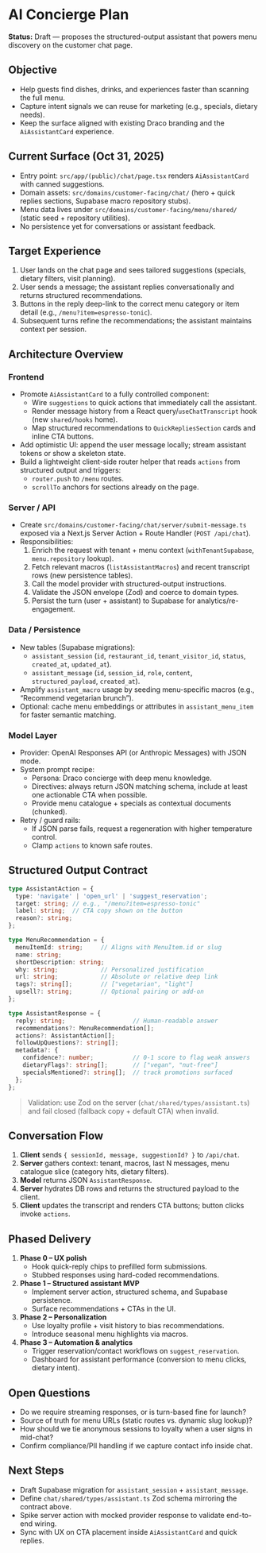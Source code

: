 # AI Concierge Plan

**Status:** Draft — proposes the structured-output assistant that powers menu discovery on the customer chat page.

## Objective
- Help guests find dishes, drinks, and experiences faster than scanning the full menu.
- Capture intent signals we can reuse for marketing (e.g., specials, dietary needs).
- Keep the surface aligned with existing Draco branding and the `AiAssistantCard` experience.

## Current Surface (Oct 31, 2025)
- Entry point: `src/app/(public)/chat/page.tsx` renders `AiAssistantCard` with canned suggestions.
- Domain assets: `src/domains/customer-facing/chat/` (hero + quick replies sections, Supabase macro repository stubs).
- Menu data lives under `src/domains/customer-facing/menu/shared/` (static seed + repository utilities).
- No persistence yet for conversations or assistant feedback.

## Target Experience
1. User lands on the chat page and sees tailored suggestions (specials, dietary filters, visit planning).
2. User sends a message; the assistant replies conversationally and returns structured recommendations.
3. Buttons in the reply deep-link to the correct menu category or item detail (e.g., `/menu?item=espresso-tonic`).
4. Subsequent turns refine the recommendations; the assistant maintains context per session.

## Architecture Overview
### Frontend
- Promote `AiAssistantCard` to a fully controlled component:
  - Wire `suggestions` to quick actions that immediately call the assistant.
  - Render message history from a React query/`useChatTranscript` hook (new `shared/hooks` home).
  - Map structured recommendations to `QuickRepliesSection` cards and inline CTA buttons.
- Add optimistic UI: append the user message locally; stream assistant tokens or show a skeleton state.
- Build a lightweight client-side router helper that reads `actions` from structured output and triggers:
  - `router.push` to `/menu` routes.
  - `scrollTo` anchors for sections already on the page.

### Server / API
- Create `src/domains/customer-facing/chat/server/submit-message.ts` exposed via a Next.js Server Action + Route Handler (`POST /api/chat`).
- Responsibilities:
  1. Enrich the request with tenant + menu context (`withTenantSupabase`, `menu.repository` lookup).
  2. Fetch relevant macros (`listAssistantMacros`) and recent transcript rows (new persistence tables).
  3. Call the model provider with structured-output instructions.
  4. Validate the JSON envelope (Zod) and coerce to domain types.
  5. Persist the turn (user + assistant) to Supabase for analytics/re-engagement.

### Data / Persistence
- New tables (Supabase migrations):
  - `assistant_session` (`id`, `restaurant_id`, `tenant_visitor_id`, `status`, `created_at`, `updated_at`).
  - `assistant_message` (`id`, `session_id`, `role`, `content`, `structured_payload`, `created_at`).
- Amplify `assistant_macro` usage by seeding menu-specific macros (e.g., “Recommend vegetarian brunch”).
- Optional: cache menu embeddings or attributes in `assistant_menu_item` for faster semantic matching.

### Model Layer
- Provider: OpenAI Responses API (or Anthropic Messages) with JSON mode.
- System prompt recipe:
  - Persona: Draco concierge with deep menu knowledge.
  - Directives: always return JSON matching schema, include at least one actionable CTA when possible.
  - Provide menu catalogue + specials as contextual documents (chunked).
- Retry / guard rails:
  - If JSON parse fails, request a regeneration with higher temperature control.
  - Clamp `actions` to known safe routes.

## Structured Output Contract
```ts
type AssistantAction = {
  type: 'navigate' | 'open_url' | 'suggest_reservation';
  target: string; // e.g., "/menu?item=espresso-tonic"
  label: string;  // CTA copy shown on the button
  reason?: string;
};

type MenuRecommendation = {
  menuItemId: string;     // Aligns with MenuItem.id or slug
  name: string;
  shortDescription: string;
  why: string;            // Personalized justification
  url: string;            // Absolute or relative deep link
  tags?: string[];        // ["vegetarian", "light"]
  upsell?: string;        // Optional pairing or add-on
};

type AssistantResponse = {
  reply: string;                   // Human-readable answer
  recommendations?: MenuRecommendation[];
  actions?: AssistantAction[];
  followUpQuestions?: string[];
  metadata?: {
    confidence?: number;           // 0-1 score to flag weak answers
    dietaryFlags?: string[];       // ["vegan", "nut-free"]
    specialsMentioned?: string[];  // track promotions surfaced
  };
};
```

> Validation: use Zod on the server (`chat/shared/types/assistant.ts`) and fail closed (fallback copy + default CTA) when invalid.

## Conversation Flow
1. **Client** sends `{ sessionId, message, suggestionId? }` to `/api/chat`.
2. **Server** gathers context: tenant, macros, last N messages, menu catalogue slice (category hits, dietary filters).
3. **Model** returns JSON `AssistantResponse`.
4. **Server** hydrates DB rows and returns the structured payload to the client.
5. **Client** updates the transcript and renders CTA buttons; button clicks invoke `actions`.

## Phased Delivery
1. **Phase 0 – UX polish**
   - Hook quick-reply chips to prefilled form submissions.
   - Stubbed responses using hard-coded recommendations.
2. **Phase 1 – Structured assistant MVP**
   - Implement server action, structured schema, and Supabase persistence.
   - Surface recommendations + CTAs in the UI.
3. **Phase 2 – Personalization**
   - Use loyalty profile + visit history to bias recommendations.
   - Introduce seasonal menu highlights via macros.
4. **Phase 3 – Automation & analytics**
   - Trigger reservation/contact workflows on `suggest_reservation`.
   - Dashboard for assistant performance (conversion to menu clicks, dietary intent).

## Open Questions
- Do we require streaming responses, or is turn-based fine for launch?
- Source of truth for menu URLs (static routes vs. dynamic slug lookup)?
- How should we tie anonymous sessions to loyalty when a user signs in mid-chat?
- Confirm compliance/PII handling if we capture contact info inside chat.

## Next Steps
- Draft Supabase migration for `assistant_session` + `assistant_message`.
- Define `chat/shared/types/assistant.ts` Zod schema mirroring the contract above.
- Spike server action with mocked provider response to validate end-to-end wiring.
- Sync with UX on CTA placement inside `AiAssistantCard` and quick replies.

